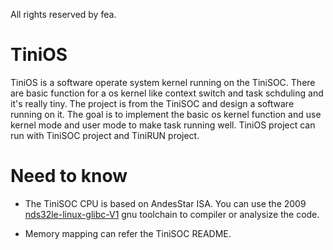 All rights reserved by fea.

TiniOS
======

TiniOS is a software operate system kernel running on the TiniSOC.
There are basic function for a os kernel like context switch and task schduling and it's really tiny.
The project is from the TiniSOC and design a software running on it.
The goal is to implement the basic os kernel function and use kernel mode and user mode to make task running well.
TiniOS project can run with TiniSOC project and TiniRUN project.

Need to know
============

* The TiniSOC CPU is based on AndesStar ISA. You can use the 2009 [nds32le-linux-glibc-V1](http://goo.gl/Kvdpu1) gnu toolchain to compiler or analysize the code.

* Memory mapping can refer the TiniSOC README.
